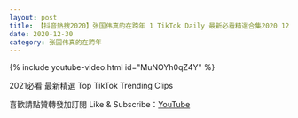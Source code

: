 ```yaml
---
layout: post
title: 【抖音熱搜2020】张国伟真的在跨年 1 TikTok Daily 最新必看精選合集2020 12 30
date: 2020-12-30
category: 张国伟真的在跨年
---
```


{% include youtube-video.html id="MuNOYh0qZ4Y" %}

2021必看 最新精選 Top TikTok Trending Clips

喜歡請點贊轉發加訂閱 Like & Subscribe：[YouTube](https://www.youtube.com/channel/UCAoR7VcanIPd04uEq_GIylA/videos)

